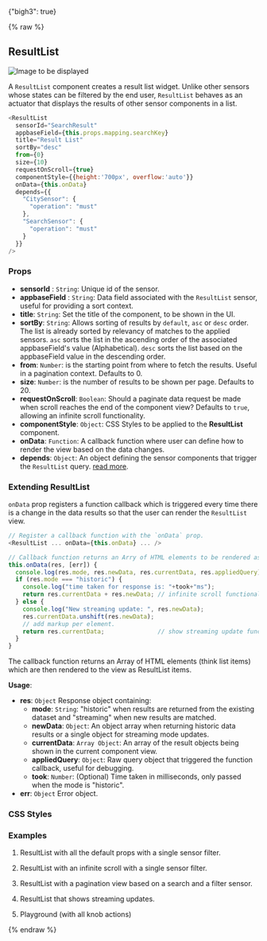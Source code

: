{"bigh3": true}

{% raw %}

## ResultList

![Image to be displayed](https://i.imgur.com/GcUFZjh.png)

A `ResultList` component creates a result list widget. Unlike other sensors whose states can be filtered by the end user, `ResultList` behaves as an actuator that displays the results of other sensor components in a list.

```js
<ResultList
  sensorId="SearchResult"
  appbaseField={this.props.mapping.searchKey}
  title="Result List"
  sortBy="desc"
  from={0}
  size={10}
  requestOnScroll={true}
  componentStyle={{height:'700px', overflow:'auto'}}
  onData={this.onData}
  depends={{
    "CitySensor": {
      "operation": "must"
    },
    "SearchSensor": {
      "operation": "must"
    }
  }}
/>
```

### Props

- **sensorId** : `String`: Unique id of the sensor.  
- **appbaseField** : `String`: Data field associated with the `ResultList` sensor, useful for providing a sort context.  
- **title**: `String`: Set the title of the component, to be shown in the UI.      
-  **sortBy**: `String`: Allows sorting of results by `default`, `asc` or `desc` order. The list is already sorted by relevancy of matches to the applied sensors. `asc` sorts the list in the ascending order of the associated appbaseField's value (Alphabetical). `desc` sorts the list based on the appbaseField value in the descending order.  
- **from**: `Number`: is the starting point from where to fetch the results. Useful in a pagination context. Defaults to 0.  
- **size**: `Number`: is the number of results to be shown per page. Defaults to 20.  
- **requestOnScroll**: `Boolean`: Should a paginate data request be made when scroll reaches the end of the component view? Defaults to `true`, allowing an infinite scroll functionality.  
- **componentStyle**: `Object`: CSS Styles to be applied to the **ResultList** component.  
- **onData**: `Function`: A callback function where user can define how to render the view based on the data changes.     
- **depends**: `Object`: An object defining the sensor components that trigger the `ResultList` query. [read more](https://appbaseio.github.io/reactive-maps-docs/v1/getting-started/Dependency.html).


### Extending ResultList

`onData` prop registers a function callback which is triggered every time there is a change in the data results so that the user can render the `ResultList` view.

```js
// Register a callback function with the `onData` prop.
<ResultList ... onData={this.onData} ... />

// Callback function returns an Arry of HTML elements to be rendered as ResultList items.
this.onData(res, [err]) {
  console.log(res.mode, res.newData, res.currentData, res.appliedQuery);
  if (res.mode === "historic") {
    console.log("time taken for response is: "+took+"ms");
    return res.currentData + res.newData; // infinite scroll functionality
  } else {
    console.log("New streaming update: ", res.newData);
    res.currentData.unshift(res.newData);
    // add markup per element.
    return res.currentData;               // show streaming update functionality
  }
}
```

The callback function returns an Array of HTML elements (think list items) which are then rendered to the view as ResultList items.  

**Usage**:  

- **res**: `Object` Response object containing:  
  - **mode**: `String`: "historic" when results are returned from the existing dataset and "streaming" when new results are matched.  
  - **newData**: `Object`: An object array when returning historic data results or a single object for streaming mode updates.  
  - **currentData**: `Array Object`: An array of the result objects being shown in the current component view.  
  - **appliedQuery**: `Object`: Raw query object that triggered the function callback, useful for debugging.  
  - **took**: `Number`: (Optional) Time taken in milliseconds, only passed when the mode is "historic".
- **err**: `Object` Error object. 

### CSS Styles



### Examples

1. ResultList with all the default props with a single sensor filter.

2. ResultList with an infinite scroll with a single sensor filter.

3. ResultList with a pagination view based on a search and a filter sensor.

4. ResultList that shows streaming updates.

5. Playground (with all knob actions)

{% endraw %}
